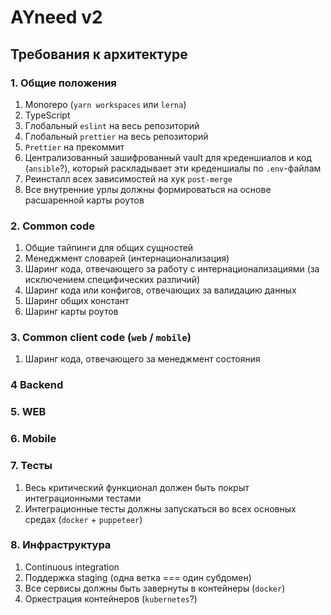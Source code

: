 # AYneed v2

## Требования к архитектуре

### 1. Общие положения

1. Monorepo (`yarn workspaces` или `lerna`)
2. TypeScript
3. Глобальный `eslint` на весь репозиторий
4. Глобальный `prettier` на весь репозиторий
5. `Prettier` на прекоммит
6. Централизованный зашифрованный vault для креденшиалов и код (`ansible`?), который раскладывает эти креденшиалы по `.env`-файлам
7. Реинсталл всех зависимостей на хук `post-merge`
8. Все внутренние урлы должны формироваться на основе расшаренной карты роутов

### 2. Common code

1. Общие тайпинги для общих сущностей
2. Менеджмент словарей (интернационализация)
3. Шаринг кода, отвечающего за работу с интернационализациями (за исключением специфических различий)
4. Шаринг кода или конфигов, отвечающих за валидацию данных
5. Шаринг общих констант
6. Шаринг карты роутов

### 3. Common client code (`web` / `mobile`)

1. Шаринг кода, отвечающего за менеджмент состояния

### 4 Backend

### 5. WEB

### 6. Mobile

### 7. Тесты

1. Весь критический функционал должен быть покрыт интеграционными тестами
2. Интеграционные тесты должны запускаться во всех основных средах (`docker` + `puppeteer`)

### 8. Инфраструктура

1. Continuous integration
2. Поддержка staging (одна ветка === один субдомен)
3. Все сервисы должны быть завернуты в контейнеры (`docker`)
4. Оркестрация контейнеров (`kubernetes`?)
